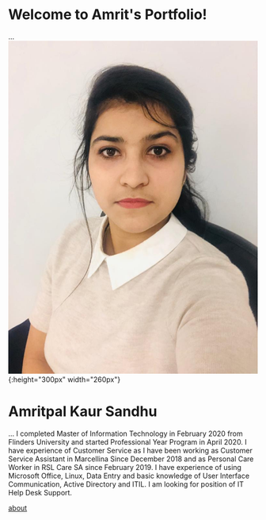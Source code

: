 # Welcome to Amrit's Portfolio!
...
![](Images/WhatsApp%20Image%202020-11-29%20at%205.15.08%20PM.jpeg){:height="300px" width="260px"} 
# Amritpal Kaur Sandhu
...
I completed Master of Information Technology in February 2020 from Flinders University and started Professional Year Program in April 2020. I have experience of Customer Service as I have been working as Customer Service Assistant in Marcellina Since December 2018 and as Personal Care Worker in RSL Care SA since February 2019. I have experience of using Microsoft Office, Linux, Data Entry and basic knowledge of User Interface Communication, Active Directory and ITIL. I am looking for position of IT Help Desk Support.


[about](wiki/home)




